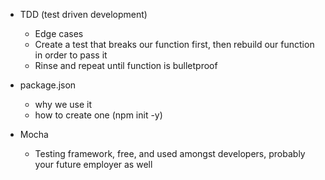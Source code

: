 - TDD (test driven development)
    - Edge cases
    - Create a test that breaks our function first, then rebuild our function in order to pass it
    - Rinse and repeat until function is bulletproof

- package.json
    - why we use it
    - how to create one (npm init -y)

- Mocha 
    - Testing framework, free, and used amongst developers, probably your future employer as well